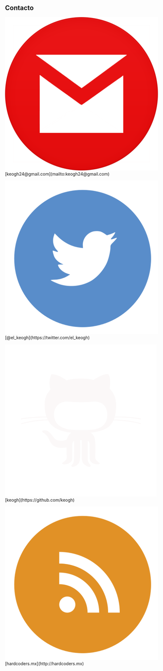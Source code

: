 ##  Contacto

<div class="left">
  <p><img src="img/gmail-icon.png" class="icon-small" /> [keogh24@gmail.com](mailto:keogh24@gmail.com)</p>

  <p><img src="img/twitter-icon.png" class="icon-small" /> [@el_keogh](https://twitter.com/el_keogh)</p>

  <p><img src="img/github-logo.png" class="icon-small" /> [keogh](https://github.com/keogh)</p>

  <p><img src="img/rss-icon.png" class="icon-small" /> [hardcoders.mx](http://hardcoders.mx)</p>
</div>
